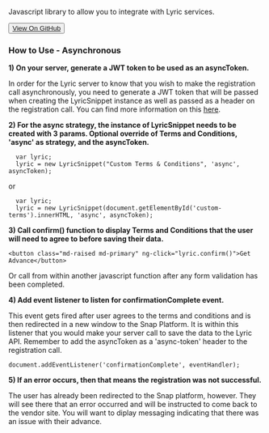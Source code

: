 Javascript library to allow you to integrate with Lyric services.

<button><a href="https://github.com/LyricFinancial/lyric-snippet" target="_blank" class="btn btn-secondary btn-hero">View On GitHub</a></button>

### How to Use - Asynchronous

**1) On your server, generate a JWT token to be used as an asyncToken.**

In order for the Lyric server to know that you wish to make the registration call asynchronously, you need to generate a JWT token that will be passed when creating the LyricSnippet instance as well as passed as a header on the registration call. You can find more information on this [here](!Code_Samples/Java/Async_Token_Generation).

**2) For the async strategy, the instance of LyricSnippet needs to be created with 3 params.  Optional override of Terms and Conditions, 'async' as strategy, and the asyncToken.**

      var lyric;
      lyric = new LyricSnippet("Custom Terms & Conditions", 'async', asyncToken);

  or

      var lyric;
      lyric = new LyricSnippet(document.getElementById('custom-terms').innerHTML, 'async', asyncToken);


**3) Call confirm() function to display Terms and Conditions that the user will need to agree to before saving their data.**

    <button class="md-raised md-primary" ng-click="lyric.confirm()">Get Advance</button>

  Or call from within another javascript function after any form validation has been completed.

**4) Add event listener to listen for confirmationComplete event.**  

This event gets fired after user agrees to the terms and conditions and is then redirected in a new window to the Snap Platform.  It is within this listener that you would make your server call to save the data to the Lyric API.  Remember to add the asyncToken as a 'async-token' header to the registration call.

    document.addEventListener('confirmationComplete', eventHandler);

**5) If an error occurs, then that means the registration was not successful.**

The user has already been redirected to the Snap platform, however.  They will see there that an error occurred and will be instructed to come back to the vendor site. You will want to diplay messaging indicating that there was an issue with their advance.